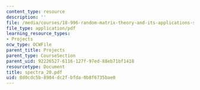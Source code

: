 ```yaml
---
content_type: resource
description: ''
file: /media/courses/18-996-random-matrix-theory-and-its-applications-spring-2004/8d0cdc5b8984dc2fbfda0b8f6735bae0_spectra_20.pdf
file_type: application/pdf
learning_resource_types:
- Projects
ocw_type: OCWFile
parent_title: Projects
parent_type: CourseSection
parent_uid: 92226527-6116-127f-97ed-88eb71bf1418
resourcetype: Document
title: spectra_20.pdf
uid: 8d0cdc5b-8984-dc2f-bfda-0b8f6735bae0
---
```

